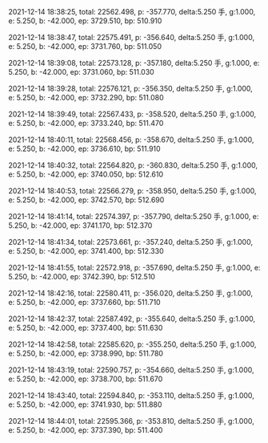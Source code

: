 2021-12-14 18:38:25, total: 22562.498, p: -357.770, delta:5.250 手, g:1.000, e: 5.250, b: -42.000, ep: 3729.510, bp: 510.910

2021-12-14 18:38:47, total: 22575.491, p: -356.640, delta:5.250 手, g:1.000, e: 5.250, b: -42.000, ep: 3731.760, bp: 511.050

2021-12-14 18:39:08, total: 22573.128, p: -357.180, delta:5.250 手, g:1.000, e: 5.250, b: -42.000, ep: 3731.060, bp: 511.030

2021-12-14 18:39:28, total: 22576.121, p: -356.350, delta:5.250 手, g:1.000, e: 5.250, b: -42.000, ep: 3732.290, bp: 511.080

2021-12-14 18:39:49, total: 22567.433, p: -358.520, delta:5.250 手, g:1.000, e: 5.250, b: -42.000, ep: 3733.240, bp: 511.470

2021-12-14 18:40:11, total: 22568.456, p: -358.670, delta:5.250 手, g:1.000, e: 5.250, b: -42.000, ep: 3736.610, bp: 511.910

2021-12-14 18:40:32, total: 22564.820, p: -360.830, delta:5.250 手, g:1.000, e: 5.250, b: -42.000, ep: 3740.050, bp: 512.610

2021-12-14 18:40:53, total: 22566.279, p: -358.950, delta:5.250 手, g:1.000, e: 5.250, b: -42.000, ep: 3742.570, bp: 512.690

2021-12-14 18:41:14, total: 22574.397, p: -357.790, delta:5.250 手, g:1.000, e: 5.250, b: -42.000, ep: 3741.170, bp: 512.370

2021-12-14 18:41:34, total: 22573.661, p: -357.240, delta:5.250 手, g:1.000, e: 5.250, b: -42.000, ep: 3741.400, bp: 512.330

2021-12-14 18:41:55, total: 22572.918, p: -357.690, delta:5.250 手, g:1.000, e: 5.250, b: -42.000, ep: 3742.390, bp: 512.510

2021-12-14 18:42:16, total: 22580.411, p: -356.020, delta:5.250 手, g:1.000, e: 5.250, b: -42.000, ep: 3737.660, bp: 511.710

2021-12-14 18:42:37, total: 22587.492, p: -355.640, delta:5.250 手, g:1.000, e: 5.250, b: -42.000, ep: 3737.400, bp: 511.630

2021-12-14 18:42:58, total: 22585.620, p: -355.250, delta:5.250 手, g:1.000, e: 5.250, b: -42.000, ep: 3738.990, bp: 511.780

2021-12-14 18:43:19, total: 22590.757, p: -354.660, delta:5.250 手, g:1.000, e: 5.250, b: -42.000, ep: 3738.700, bp: 511.670

2021-12-14 18:43:40, total: 22594.840, p: -353.110, delta:5.250 手, g:1.000, e: 5.250, b: -42.000, ep: 3741.930, bp: 511.880

2021-12-14 18:44:01, total: 22595.366, p: -353.810, delta:5.250 手, g:1.000, e: 5.250, b: -42.000, ep: 3737.390, bp: 511.400